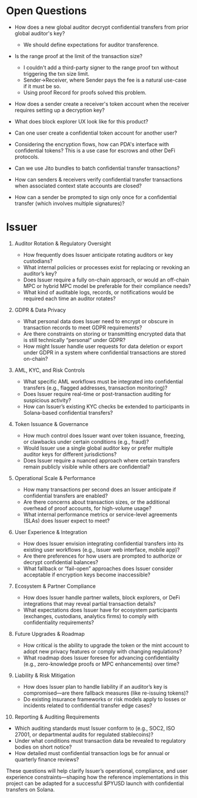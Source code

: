 # Open Questions
- How does a new global auditor decrypt confidential transfers from prior global auditor's key?
  - We should define expectations for auditor transference.
- Is the range proof at the limit of the transaction size?
  - I couldn't add a third-party signer to the range proof txn without triggering the txn size limit.
  - Sender->Receiver, where Sender pays the fee is a natural use-case if it must be so.
  - Using proof Record for proofs solved this problem.

- How does a sender create a receiver's token account when the receiver requires setting up a decryption key?

- What does block explorer UX look like for this product?

- Can one user create a confidential token account for another user?

- Considering the encryption flows, how can PDA's interface with confidential tokens? This is a use case for escrows and other DeFi protocols.

- Can we use Jito bundles to batch confidential transfer transactions?

- How can senders & receivers verify confidential transfer transactions when associated context state accounts are closed?

- How can a sender be prompted to sign only once for a confidential transfer (which involves multiple signatures)?

# Issuer
1. Auditor Rotation & Regulatory Oversight  
   - How frequently does Issuer anticipate rotating auditors or key custodians?  
   - What internal policies or processes exist for replacing or revoking an auditor’s key?  
   - Does Issuer require a fully on-chain approach, or would an off-chain MPC or hybrid MPC model be preferable for their compliance needs?  
   - What kind of auditable logs, records, or notifications would be required each time an auditor rotates?  

2. GDPR & Data Privacy  
   - What personal data does Issuer need to encrypt or obscure in transaction records to meet GDPR requirements?  
   - Are there constraints on storing or transmitting encrypted data that is still technically “personal” under GDPR?  
   - How might Issuer handle user requests for data deletion or export under GDPR in a system where confidential transactions are stored on-chain?  

3. AML, KYC, and Risk Controls  
   - What specific AML workflows must be integrated into confidential transfers (e.g., flagged addresses, transaction monitoring)?  
   - Does Issuer require real-time or post-transaction auditing for suspicious activity?  
   - How can Issuer’s existing KYC checks be extended to participants in Solana-based confidential transfers?  

4. Token Issuance & Governance  
   - How much control does Issuer want over token issuance, freezing, or clawbacks under certain conditions (e.g., fraud)?  
   - Would Issuer use a single global auditor key or prefer multiple auditor keys for different jurisdictions?  
   - Does Issuer require a nuanced approach where certain transfers remain publicly visible while others are confidential?  

5. Operational Scale & Performance
   - How many transactions per second does an Issuer anticipate if confidential transfers are enabled?  
   - Are there concerns about transaction sizes, or the additional overhead of proof accounts, for high-volume usage?  
   - What internal performance metrics or service-level agreements (SLAs) does Issuer expect to meet?  

6. User Experience & Integration  
   - How does Issuer envision integrating confidential transfers into its existing user workflows (e.g., Issuer web interface, mobile app)?  
   - Are there preferences for how users are prompted to authorize or decrypt confidential balances?  
   - What fallback or “fail-open” approaches does Issuer consider acceptable if encryption keys become inaccessible?  

7. Ecosystem & Partner Compliance  
   - How does Issuer handle partner wallets, block explorers, or DeFi integrations that may reveal partial transaction details?  
   - What expectations does Issuer have for ecosystem participants (exchanges, custodians, analytics firms) to comply with confidentiality requirements?  

8. Future Upgrades & Roadmap  
   - How critical is the ability to upgrade the token or the mint account to adopt new privacy features or comply with changing regulations?  
   - What roadmap does Issuer foresee for advancing confidentiality (e.g., zero-knowledge proofs or MPC enhancements) over time?  

9. Liability & Risk Mitigation  
   - How does Issuer plan to handle liability if an auditor’s key is compromised—are there fallback measures (like re-issuing tokens)?  
   - Do existing insurance frameworks or risk models apply to losses or incidents related to confidential transfer edge cases?  

10. Reporting & Auditing Requirements  
   - Which auditing standards must Issuer conform to (e.g., SOC2, ISO 27001, or departmental audits for regulated stablecoins)?  
   - Under what conditions must transaction data be revealed to regulatory bodies on short notice?  
   - How detailed must confidential transaction logs be for annual or quarterly finance reviews?

These questions will help clarify Issuer’s operational, compliance, and user experience constraints—shaping how the reference implementations in this project can be adapted for a successful $PYUSD launch with confidential transfers on Solana.